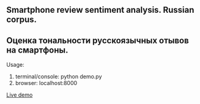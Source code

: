 ## Smartphone review sentiment analysis. Russian corpus.

## Оценка тональности русскоязычных отывов на смартфоны.

Usage:
1. terminal/console: python demo.py
2. browser: localhost:8000

[Live demo](http://polyconnect.ddns.net)
